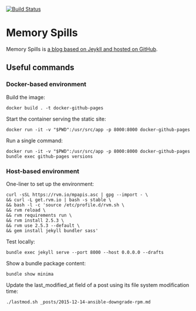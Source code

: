 [![Build Status](https://travis-ci.org/ouyi/ouyi.github.io.svg?branch=master)](https://travis-ci.org/ouyi/ouyi.github.io)

# Memory Spills

Memory Spills is [a blog based on Jeykll and hosted on GitHub](https://ouyi.github.io).

## Useful commands

### Docker-based environment

Build the image:

    docker build . -t docker-github-pages

Start the container serving the static site:

    docker run -it -v "$PWD":/usr/src/app -p 8000:8000 docker-github-pages

Run a single command:

    docker run -it -v "$PWD":/usr/src/app -p 8000:8000 docker-github-pages bundle exec github-pages versions

### Host-based environment 

One-liner to set up the environment:

    curl -sSL https://rvm.io/mpapis.asc | gpg --import - \
    && curl -L get.rvm.io | bash -s stable \
    && bash -l -c 'source /etc/profile.d/rvm.sh \
    && rvm reload \
    && rvm requirements run \
    && rvm install 2.5.3 \
    && rvm use 2.5.3 --default \
    && gem install jekyll bundler sass'

Test locally:

    bundle exec jekyll serve --port 8000 --host 0.0.0.0 --drafts

Show a bundle package content:

    bundle show minima
    
Update the last_modified_at field of a post using its file system modification time:

    ./lastmod.sh _posts/2015-12-14-ansible-downgrade-rpm.md

